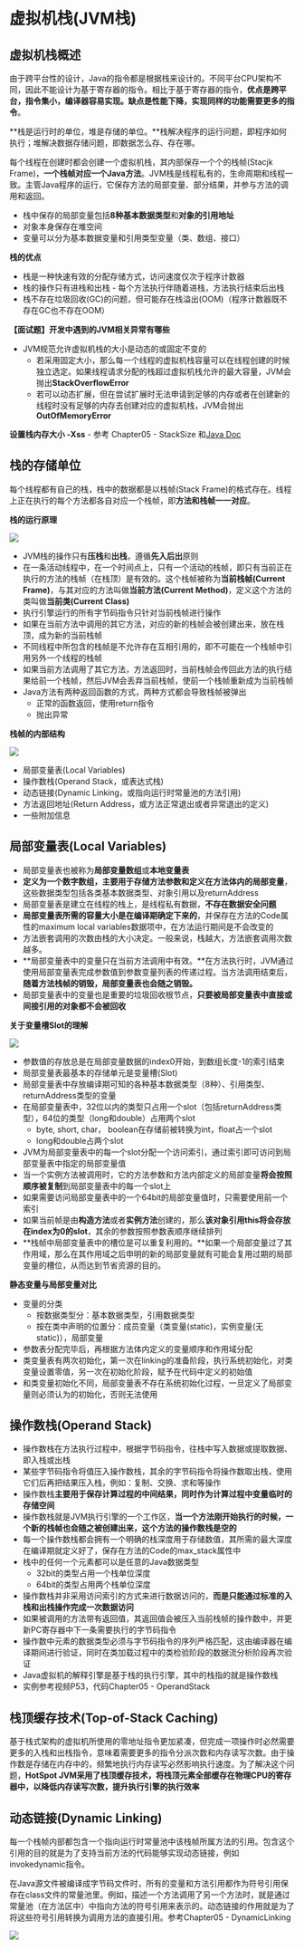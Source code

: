 # 虚拟机栈\(JVM栈\)

## 虚拟机栈概述

由于跨平台性的设计，Java的指令都是根据栈来设计的。不同平台CPU架构不同，因此不能设计为基于寄存器的指令。相比于基于寄存器的指令，**优点是跨平台，指令集小，编译器容易实现。缺点是性能下降，实现同样的功能需要更多的指令**。

**栈是运行时的单位，堆是存储的单位。**栈解决程序的运行问题，即程序如何执行；堆解决数据存储问题，即数据怎么存、存在哪。

每个线程在创建时都会创建一个虚拟机栈，其内部保存一个个的栈帧\(Stacjk Frame\)，**一个栈帧对应一个Java方法**。JVM栈是线程私有的，生命周期和线程一致。主管Java程序的运行，它保存方法的局部变量、部分结果，并参与方法的调用和返回。

* 栈中保存的局部变量包括**8种基本数据类型**和**对象的引用地址**
* 对象本身保存在堆空间
* 变量可以分为基本数据变量和引用类型变量（类、数组、接口）

**栈的优点**

* 栈是一种快速有效的分配存储方式，访问速度仅次于程序计数器
* 栈的操作只有进栈和出栈 - 每个方法执行伴随着进栈，方法执行结束后出栈
* 栈不存在垃圾回收\(GC\)的问题，但可能存在栈溢出\(OOM\)（程序计数器既不存在GC也不存在OOM）

**【面试题】开发中遇到的JVM相关异常有哪些**

* JVM规范允许虚拟机栈的大小是动态的或固定不变的
  * 若采用固定大小，那么每一个线程的虚拟机栈容量可以在线程创建的时候独立选定。如果线程请求分配的栈超过虚拟机栈允许的最大容量，JVM会抛出**StackOverflowError**
  * 若可以动态扩展，但在尝试扩展时无法申请到足够的内存或者在创建新的线程时没有足够的内存去创建对应的虚拟机栈，JVM会抛出**OutOfMemoryError**

**设置栈内存大小 -Xss** - 参考 Chapter05 - StackSize 和[Java Doc](https://docs.oracle.com/en/java/javase/11/tools/java.html#GUID-3B1CE181-CD30-4178-9602-230B800D4FAE)

## 栈的存储单位

每个线程都有自己的栈，栈中的数据都是以栈帧\(Stack Frame\)的格式存在。线程上正在执行的每个方法都各自对应一个栈帧，即**方法和栈帧一一对应**。

**栈的运行原理**

![](.gitbook/assets/screen-shot-2021-07-18-at-6.13.13-pm.png)

* JVM栈的操作只有**压栈**和**出栈**，遵循**先入后出**原则
* 在一条活动线程中，在一个时间点上，只有一个活动的栈帧，即只有当前正在执行的方法的栈帧（在栈顶）是有效的。这个栈帧被称为**当前栈帧\(Current Frame\)**，与其对应的方法叫做**当前方法\(Current Method\)**，定义这个方法的类叫做**当前类\(Current Class\)**
* 执行引擎运行的所有字节码指令只针对当前栈帧进行操作
* 如果在当前方法中调用的其它方法，对应的新的栈帧会被创建出来，放在栈顶，成为新的当前栈帧
* 不同线程中所包含的栈帧是不允许存在互相引用的，即不可能在一个栈帧中引用另外一个线程的栈帧
* 如果当前方法调用了其它方法，方法返回时，当前栈帧会传回此方法的执行结果给前一个栈帧，然后JVM会丢弃当前栈帧，使前一个栈帧重新成为当前栈帧
* Java方法有两种返回函数的方式，两种方式都会导致栈帧被弹出
  * 正常的函数返回，使用return指令
  * 抛出异常

**栈帧的内部结构**

![](.gitbook/assets/screen-shot-2021-07-19-at-8.49.06-pm.jpeg)

* 局部变量表\(Local Variables\)
* 操作数栈\(Operand Stack，或表达式栈\)
* 动态链接\(Dynamic Linking，或指向运行时常量池的方法引用\)
* 方法返回地址\(Return Address，或方法正常退出或者异常退出的定义\)
* 一些附加信息

## 局部变量表\(Local Variables\)

* 局部变量表也被称为**局部变量数组**或**本地变量表**
* **定义为一个数字数组，主要用于存储方法参数和定义在方法体内的局部变量**，这些数据类型包括各类基本数据类型、对象引用以及returnAddress
* 局部变量表是建立在线程的栈上，是线程私有数据，**不存在数据安全问题**
* **局部变量表所需的容量大小是在编译期确定下来的**，并保存在方法的Code属性的maximum local variables数据项中，在方法运行期间是不会改变的
* 方法嵌套调用的次数由栈的大小决定。一般来说，栈越大，方法嵌套调用次数越多。
* **局部变量表中的变量只在当前方法调用中有效。**在方法执行时，JVM通过使用局部变量表完成参数值到参数变量列表的传递过程。当方法调用结束后，**随着方法栈帧的销毁，局部变量表也会随之销毁。**
* 局部变量表中的变量也是重要的垃圾回收根节点，**只要被局部变量表中直接或间接引用的对象都不会被回收**

**关于变量槽Slot的理解**

![](.gitbook/assets/screen-shot-2021-07-19-at-10.38.02-pm.png)

* 参数值的存放总是在局部变量数据的index0开始，到数组长度-1的索引结束
* 局部变量表最基本的存储单元是变量槽\(Slot\)
* 局部变量表中存放编译期可知的各种基本数据类型（8种）、引用类型、returnAddress类型的变量
* 在局部变量表中，32位以内的类型只占用一个slot（包括returnAddress类型），64位的类型（long和double）占用两个slot
  * byte, short, char， boolean在存储前被转换为int，float占一个slot
  * long和double占两个slot
* JVM为局部变量表中的每一个slot分配一个访问索引，通过索引即可访问到局部变量表中指定的局部变量值
* 当一个实例方法被调用时，它的方法参数和方法内部定义的局部变量**将会按照顺序被复制**到局部变量表中的每一个slot上
* 如果需要访问局部变量表中的一个64bit的局部变量值时，只需要使用前一个索引
* 如果当前帧是由**构造方法**或者**实例方法**创建的，那么**该对象引用this将会存放在index为0的slot**，其余的参数按照参数表顺序继续排列
* **栈帧中局部变量表中的槽位是可以重复利用的。**如果一个局部变量过了其作用域，那么在其作用域之后申明的新的局部变量就有可能会复用过期的局部变量的槽位，从而达到节省资源的目的。

**静态变量与局部变量对比**

* 变量的分类
  * 按数据类型分：基本数据类型，引用数据类型
  * 按在类中声明的位置分：成员变量（类变量\(static\)，实例变量\(无static\)），局部变量
* 参数表分配完毕后，再根据方法体内定义的变量顺序和作用域分配
* 类变量表有两次初始化，第一次在linking的准备阶段，执行系统初始化，对类变量设置零值，另一次在初始化阶段，赋予在代码中定义的初始值
* 和类变量初始化不同，局部变量表不存在系统初始化过程，一旦定义了局部变量则必须认为的初始化，否则无法使用

## 操作数栈\(Operand Stack\)

* 操作数栈在方法执行过程中，根据字节码指令，往栈中写入数据或提取数据、即入栈或出栈
* 某些字节码指令将值压入操作数栈，其余的字节码指令将操作数取出栈，使用它们后再把结果压入栈，例如：复制、交换、求和等操作
* 操作数栈**主要用于保存计算过程的中间结果，同时作为计算过程中变量临时的存储空间**
* 操作数栈就是JVM执行引擎的一个工作区，**当一个方法刚开始执行的时候，一个新的栈帧也会随之被创建出来，这个方法的操作数栈是空的**
* 每一个操作数栈都会拥有一个明确的栈深度用于存储数值，其所需的最大深度在编译期就定义好了，保存在方法的Code的max\_stack属性中
* 栈中的任何一个元素都可以是任意的Java数据类型
  * 32bit的类型占用一个栈单位深度
  * 64bit的类型占用两个栈单位深度
* 操作数栈并非采用访问索引的方式来进行数据访问的，**而是只能通过标准的入栈和出栈操作完成一次数据访问**
* 如果被调用的方法带有返回值，其返回值会被压入当前栈帧的操作数中，并更新PC寄存器中下一条需要执行的字节码指令
* 操作数中元素的数据类型必须与字节码指令的序列严格匹配，这由编译器在编译期间进行验证，同时在类加载过程中的类检验阶段的数据流分析阶段再次验证
* Java虚拟机的解释引擎是基于栈的执行引擎，其中的栈指的就是操作数栈
* 实例参考视频P53，代码Chapter05 - OperandStack

## 栈顶缓存技术\(Top-of-Stack Caching\)

基于栈式架构的虚拟机所使用的零地址指令更加紧凑，但完成一项操作时必然需要更多的入栈和出栈指令，意味着需要更多的指令分派次数和内存读写次数。由于操作数是存储在内存中的，频繁地执行内存读写必然影响执行速度。为了解决这个问题，**HotSpot JVM采用了栈顶缓存技术，将栈顶元素全部缓存在物理CPU的寄存器中，以降低内存读写次数，提升执行引擎的执行效率**

## 动态链接\(Dynamic Linking\)

每一个栈帧内部都包含一个指向运行时常量池中该栈帧所属方法的引用。包含这个引用的目的就是为了支持当前方法的代码能够实现动态链接，例如invokedynamic指令。

在Java源文件被编译成字节码文件时，所有的变量和方法引用都作为符号引用保存在class文件的常量池里。例如，描述一个方法调用了另一个方法时，就是通过常量池（在方法区中）中指向方法的符号引用来表示的。动态链接的作用就是为了将这些符号引用转换为调用方法的直接引用。参考Chapter05 - DynamicLinking

![](.gitbook/assets/screen-shot-2021-07-22-at-11.32.40-pm.png)






